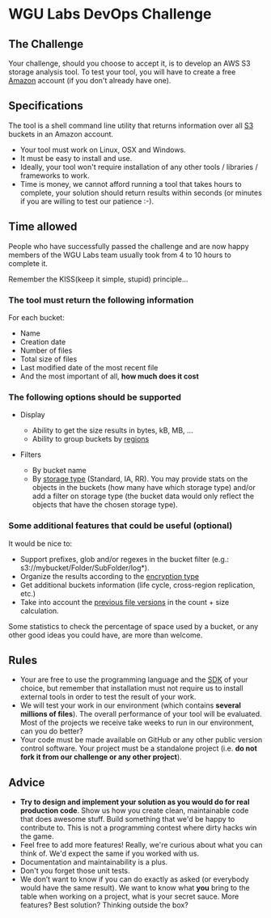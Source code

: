 # WGU Labs DevOps Challenge

## The Challenge

Your challenge, should you choose to accept it, is to develop an AWS S3 storage analysis tool. To test your tool, you will have to create a free [Amazon](http://aws.amazon.com/en/free/) account (if you don't already have one).

## Specifications

The tool is a shell command line utility that returns information over all [S3](https://aws.amazon.com/documentation/s3/) buckets in an Amazon account.

- Your tool must work on Linux, OSX and Windows.
- It must be easy to install and use.
- Ideally, your tool won't require installation of any other tools / libraries / frameworks to work.
- Time is money, we cannot afford running a tool that takes hours to complete, your solution should return results within seconds (or minutes if you are willing to test our patience :-).

## Time allowed

People who have successfully passed the challenge and are now happy members of the WGU Labs team usually took from 4 to 10 hours to complete it.

Remember the KISS(keep it simple, stupid) principle...

### The tool must return the following information

For each bucket:
- Name
- Creation date
- Number of files
- Total size of files
- Last modified date of the most recent file
- And the most important of all, **how much does it cost**

### The following options should be supported

- Display
  - Ability to get the size results in bytes, kB, MB, ...
  - Ability to group buckets by [regions](http://docs.aws.amazon.com/AWSEC2/latest/UserGuide/using-regions-availability-zones.html)

- Filters
  - By bucket name
  - By [storage type](https://docs.aws.amazon.com/AmazonS3/latest/dev/storage-class-intro.html) (Standard, IA, RR). You may provide stats on the objects in the buckets (how many have which storage type) and/or add a filter on storage type (the bucket data would only reflect the objects that have the chosen storage type).

### Some additional features that could be useful (optional)

It would be nice to:
- Support prefixes, glob and/or regexes in the bucket filter (e.g.: s3://mybucket/Folder/SubFolder/log*).
- Organize the results according to the [encryption type](https://docs.aws.amazon.com/AmazonS3/latest/dev/UsingEncryption.html)
- Get additional buckets information (life cycle, cross-region replication, etc.)
- Take into account the [previous file versions](https://docs.aws.amazon.com/AmazonS3/latest/UG/enable-bucket-versioning.html) in the count + size calculation.

Some statistics to check the percentage of space used by a bucket, or any other good ideas you could have, are more than welcome.

## Rules

- Your are free to use the programming language and the [SDK](https://aws.amazon.com/tools/) of your choice, but remember that installation must not require us to install external tools in order to test the result of your work.
- We will test your work in our environment (which contains **several millions of files**). The overall performance of your tool will be evaluated. Most of the projects we receive take weeks to run in our environment, can you do better?
- Your code must be made available on GitHub or any other public version control software. Your project must be a standalone project (i.e. **do not fork it from our challenge or any other project**).

## Advice

- **Try to design and implement your solution as you would do for real production code**. Show us how you create clean, maintainable code that does awesome stuff. Build something that we'd be happy to contribute to. This is not a programming contest where dirty hacks win the game.
- Feel free to add more features! Really, we're curious about what you can think of. We'd expect the same if you worked with us.
- Documentation and maintainability is a plus.
- Don't you forget those unit tests.
- We don’t want to know if you can do exactly as asked (or everybody would have the same result). We want to know what **you** bring to the table when working on a project, what is your secret sauce. More features? Best solution? Thinking outside the box?
